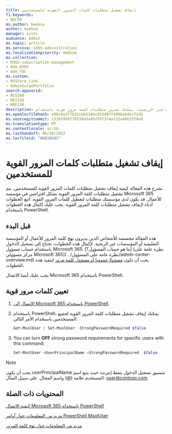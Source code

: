 ```yaml
---
title: إيقاف تشغيل متطلبات كلمات المرور القوية للمستخدمين
f1.keywords:
- NOCSH
ms.author: kwekua
author: kwekua
manager: scotv
audience: Admin
ms.topic: article
ms.service: o365-administration
ms.localizationpriority: medium
ms.collection:
- M365-subscription-management
- Adm_O365
- Adm_TOC
ms.custom:
- MSStore_Link
- AdminSurgePortfolio
search.appverid:
- BCS160
- MET150
- MOE150
description: إذا كنت مسؤولا يدير نهج كلمة المرور للأعمال أو المؤسسة التعليمية أو المؤسسات غير الربحية، يمكنك تعيين متطلبات كلمة مرور قوية باستخدام Azure AD PowerShell.
ms.openlocfilehash: e98c9a3f7b31cbb53d4c853487f4908a6dec72d5
ms.sourcegitcommit: 133bf9097785309da45df6f374a712a48b33f8e9
ms.translationtype: MT
ms.contentlocale: ar-SA
ms.lasthandoff: 06/10/2022
ms.locfileid: "66010245"
---
```

# <a name="turn-off-strong-password-requirements-for-users"></a>إيقاف تشغيل متطلبات كلمات المرور القوية للمستخدمين

تشرح هذه المقالة كيفية إيقاف تشغيل متطلبات كلمات المرور القوية للمستخدمين. يتم تشغيل متطلبات كلمة المرور القوية بشكل افتراضي في مؤسسة Microsoft 365 للأعمال. قد يكون لدى مؤسستك متطلبات لتعطيل كلمات المرور القوية. اتبع الخطوات أدناه لإيقاف تشغيل متطلبات كلمة المرور القوية. يجب عليك إكمال هذه الخطوات باستخدام PowerShell.

## <a name="before-you-begin"></a>قبل البدء

هذه المقالة مخصصة للأشخاص الذين يديرون نهج كلمة المرور للأعمال أو المؤسسة التعليمية أو المؤسسات غير الربحية. لإكمال هذه الخطوات، تحتاج إلى تسجيل الدخول باستخدام حساب مسؤول Microsoft 365. [ما هو حساب المسؤول؟] (نظرة عامة على مركز مسؤولي Microsoft 365](.. /نظرة عامة على المسؤول/admin-center-overview.md) يجب أن تكون [مسؤولا عموميا أو مسؤول كلمة مرور](about-admin-roles.md) لتنفيذ هذه الخطوات.

يجب عليك أيضا الاتصال Microsoft 365 باستخدام PowerShell.

## <a name="set-strong-passwords"></a>تعيين كلمات مرور قوية

1. [الاتصال إلى Microsoft 365 باستخدام PowerShell](/office365/enterprise/powershell/connect-to-office-365-powershell#connect-with-the-microsoft-azure-active-directory-module-for-windows-powershell).

2. باستخدام PowerShell، يمكنك إيقاف تشغيل متطلبات كلمة المرور القوية لجميع المستخدمين باستخدام الأمر التالي:

    ```powershell
    Get-MsolUser | Set-MsolUser -StrongPasswordRequired $false

3. You can turn **OFF** strong password requirements for specific users with this command:

    ```powershell
    Set-MsolUser –UserPrincipalName –StrongPasswordRequired  $false
    ```

> [!NOTE]
> يجب أن يكون userPrincipalName بتنسيق تسجيل الدخول بنمط إنترنت حيث يتبع اسم المستخدم علامة (@) واسم المجال. على سبيل المثال: user@contoso.com.

## <a name="related-content"></a>المحتويات ذات الصلة

[كيفية الاتصال Microsoft 365 باستخدام PowerShell](/office365/enterprise/powershell/connect-to-office-365-powershell#connect-with-the-microsoft-azure-active-directory-module-for-windows-powershell)

[مزيد من المعلومات حول أوامر PowerShell MsolUser](/powershell/azure/active-directory/install-adv2)

[مزيد من المعلومات حول نهج كلمة المرور](/azure/active-directory/authentication/concept-sspr-policy#password-policies-that-only-apply-to-cloud-user-accounts)

